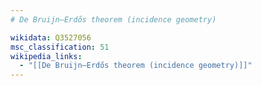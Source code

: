 ```yaml
---
# De Bruijn–Erdős theorem (incidence geometry)

wikidata: Q3527056
msc_classification: 51
wikipedia_links:
  - "[[De Bruijn–Erdős theorem (incidence geometry)]]"
---
```

